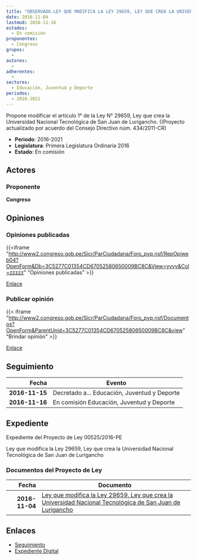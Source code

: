 ```yaml
---
title: "OBSERVADO.LEY QUE MODIFICA LA LEY 29659, LEY QUE CREA LA UNIVERSIDAD NACIONAL TECNOLÓGICA DE SAN JUAN DE LURIGANCHO"
date: 2016-11-04
lastmod: 2016-11-16
estados: 
  - En comisión
proponentes: 
  - Congreso
grupos: 
  - 
autores: 
  - 
adherentes: 
  - 
sectores: 
  - Educación, Juventud y Deporte
periodos: 
  - 2016-2021
---
```


Propone modificar el artículo 1° de la Ley N° 29659, Ley que crea la Universidad Nacional Tecnológica de San Juan de Lurigancho. ((Proyecto actualizado por acuerdo del Consejo Directivo núm. 434/2011-CR)

- **Periodo**: 2016-2021
- **Legislatura**: Primera Legislatura Ordinaria 2016
- **Estado**: En comisión

## Actores

### Proponente

**Congreso**


## Opiniones

### Opiniones publicadas

{{<iframe "http://www2.congreso.gob.pe/Sicr/ParCiudadana/Foro_pvp.nsf/RepOpiweb04?OpenForm&Db=3C5277C01354CD67052580650009BC8C&View=yyyy&Col=zzzzz" "Opiniones publicadas" >}}

[Enlace](http://www2.congreso.gob.pe/Sicr/ParCiudadana/Foro_pvp.nsf/RepOpiweb04?OpenForm&Db=3C5277C01354CD67052580650009BC8C&View=yyyy&Col=zzzzz)
### Publicar opinión

{{< iframe "http://www2.congreso.gob.pe/Sicr/ParCiudadana/Foro_pvp.nsf/Documentos?OpenForm&ParentUnid=3C5277C01354CD67052580650009BC8C&view" "Brindar opinión" >}}

[Enlace](http://www2.congreso.gob.pe/Sicr/ParCiudadana/Foro_pvp.nsf/Documentos?OpenForm&ParentUnid=3C5277C01354CD67052580650009BC8C&view)

## Seguimiento

| Fecha | Evento |
|------:|--------|
| **2016-11-15** | Decretado a... Educación, Juventud y Deporte|
| **2016-11-16** | En comisión Educación, Juventud y Deporte|


## Expediente

Expediente del Proyecto de Ley 00525/2016-PE

Ley que modifica la Ley 29659, Ley que crea la Universidad Nacional Tecnológica de San Juan de Lurigancho


### Documentos del Proyecto de Ley

| Fecha | Documento |
|------:|--------|
| **2016-11-04** | [Ley que modifica la Ley 29659, Ley que crea la Universidad Nacional Tecnológica de San Juan de Lurigancho](http://www.leyes.congreso.gob.pe/Documentos/2016_2021/Proyectos_de_Ley_y_de_Resoluciones_Legislativas/PL0052520161104.pdf) |

## Enlaces 

- [Seguimiento](http://www2.congreso.gob.pe/Sicr/TraDocEstProc/CLProLey2016.nsf/f7fff46988ca05b1052578e100829cc7/1c1039c49b52d5e1052580640059c68b?OpenDocument)
- [Expediente Digital](http://www2.congreso.gob.pehttp://www2.congreso.gob.pe/Sicr/TraDocEstProc/CLProLey2016.nsf/f7fff46988ca05b1052578e100829cc7/1c1039c49b52d5e1052580640059c68b?OpenDocument&Click=05257FB7005EB655.eb71d0cf91d8294e05256cdf006b5706/$Body/0.1C6C)
